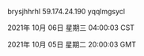 brysjhhrhl 59.174.24.190 yqqlmgsycl

2021年 10月 06日 星期三 04:00:03 CST

2021年 10月 05日 星期二 20:00:03 GMT
